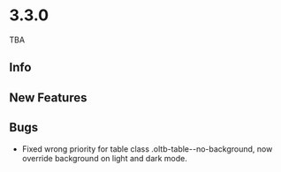 # 3.3.0
TBA

## Info

## New Features

## Bugs
- Fixed wrong priority for table class .oltb-table--no-background, now override background on light and dark mode.